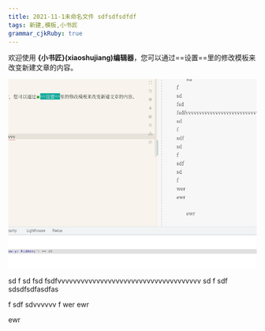 ```yaml
---
title: 2021-11-1未命名文件 sdfsdfsdfdf
tags: 新建,模板,小书匠
grammar_cjkRuby: true
---
```



欢迎使用 **{小书匠}(xiaoshujiang)编辑器**，您可以通过==设置==里的修改模板来改变新建文章的内容。


![enter description here](./images/1635750175358.png)


sd
f
sd
fsd
fsdfvvvvvvvvvvvvvvvvvvvvvvvvvvvvvvvvvvvvv
sd
f
sdf
sdsdfsdfasdfas

f
sdf
sdvvvvvv
f
wer
ewr

ewr
